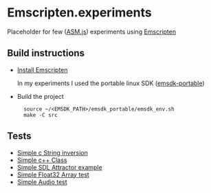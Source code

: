 # Emscripten.experiments
Placeholder for few ([ASM.js](http://asmjs.org)) experiments using [Emscripten](https://kripken.github.io/emscripten-site/)

## Build instructions
* [Install Emscripten](https://kripken.github.io/emscripten-site/docs/getting_started/downloads.html)

  In my experiments I used the portable linux SDK ([emsdk-portable](https://s3.amazonaws.com/mozilla-games/emscripten/releases/emsdk-portable.tar.gz))

* Build the project
 
        source ~/<EMSDK_PATH>/emsdk_portable/emsdk_env.sh
        make -C src

## Tests
* [Simple c String inversion](http://ceccopierangiolieugenio.github.io/Emscripten.experiments/test.1.html)
* [Simple c++ Class](http://ceccopierangiolieugenio.github.io/Emscripten.experiments/test.2.html)
* [Simple SDL Attractor example](http://ceccopierangiolieugenio.github.io/Emscripten.experiments/test.3.html)
* [Simple Float32 Array test](http://ceccopierangiolieugenio.github.io/Emscripten.experiments/test.4.html)
* [Simple Audio test](http://ceccopierangiolieugenio.github.io/Emscripten.experiments/test.5.html)
